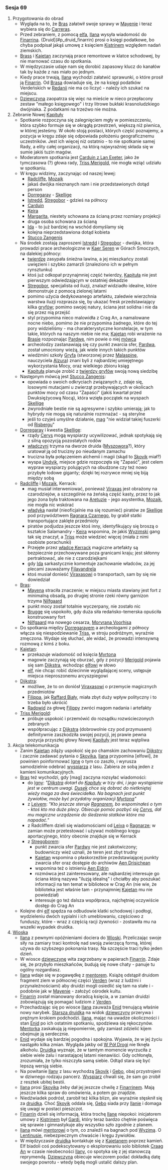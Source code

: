 ### Sesja 69
1. Przygotowania do obrad
    - Wygląda na to, że [Bras](#p_bras) załatwił swoje sprawy w [Mayenie](#l_mayena) i teraz wybiera się do [Carreras](#l_carreras).
    - Przed zebraniem, z pomocą [elfa](#g_kajetan), [Ilana](#g_ilana) wysyła wiadomość do [Finarrina](#p_druid_finarrin). {Druid](#p_druid_finarrin) prosi o księgi podatkowe, bo chyba podpisał jakąś umowę z księciem [Kistrinem](#p_ksiaze_kistrin) względem nadań ziemskich.
    - [Brass](#p_bras) i [Kajetan](#g_kajetan) zaczynają prace remontowe w klatce schodowej, by nie marnować czasu do spotkania.
    - W międzyczasie udaje nam się dorobić zapasowy klucz do kanałów tak by każde z nas miało po jednym.
    - Kiedy prace trwają, [Ilana](#g_ilana) wychodzi załatwić sprawunki, o które prosił ją [Finarrin](#p_druid_finarrin). Od [Brasa](#p_bras) dowiaduje się, że na księgi podatków Verdeńskich w [Redanii](#l_redania) nie ma co liczyć - należy ich szukać na miejscu. 
    - [Dziewczyna](#g_ilana) zaopatrza się więc na mieście w nieco przepłacony zestaw "małego księgowego" i trzy litrowe bukłaki krasnoludzkiego dwójniaka. Z podatkami na trzeźwo nie można.
2. Zebranie Nowej [Kapituły](#r_kapitula)
    - Spotkanie rozpoczyna się zalegnięciem mgły w pomieszczeniu, która szybko formuje się w okrągłą przestrzeń, większą niż piwnica, w której jesteśmy. W około stoją postaci, których część poznajemy, a pozycja w kręgu zdaje się odpowiada położeniu geograficznemu uczestników. Jest ich więcej niż ostatnio - to nie spotkanie samej Rady, a elity całej organizacji, na którą najwyraźniej składa się w sumie jakiś tuzin magów.
    - Moderatorem spotkania jest [Carduin z Lan Exeter](#p_carduin), jako że tymczasowa (?) głowa rady, [Triss Merigold](#p_triss_merigold), nie mogła wziąć udziału w spotkaniu.
    - W kręgu widzimy, zaczynając od naszej lewej:
        - [Radcliffe](#p_radcliffe), [Mozaik](#p_mozaik)
        - jakaś dwójka nieznanych nam i nie przedstawionych dotąd person
        - [Dorregaray](#p_dorregaray) - [Skellige](#l_wyspy_skellige)
        - [Istredd](#p_istredd), [Stregobor](#p_stregobor) - gdzieś na północy
        - [Carduin](#p_carduin)
        - [Keira](#p_keira_metz)
        - [Margarita](#p_margarita), niestety schowana za ścianą przez rozmiary projekcji
        - druga osoba schowana za ścianą
        - [Ida](#p_ida) - to już bardziej na wschód domyślamy się
        - kolejna nieprzedstawiona dotąd kobieta
        - [Stucco Zangenis](#p_zangenis)
    - Na środek zostają zaproszeni [Istredd](#p_istredd) i [Stregobor](#p_stregobor) - dwójka, która prowadzi prace archeologiczne w [Kaer Seren](#l_kaer_seren) w Górach Smoczych, na dalekiej północy:
        - [twierdzę](#l_kaer_seren) zasypała śnieżna lawina, a jej mieszkańcy zostali uwięzieni i szybko zamarzli (znaleziono ich w pełnym rynsztunku)
        - ktoś już odkopał przynajmniej część twierdzy, [Kapituła](#r_kapitula) nie jest pierwszym odwiedzającym w ostatniej dekadzie
        - [Stregobor](#p_stregobor), specjalista od iluzji, znalazł widziadło idealne, które demonstruje z pomocą zielonej latarni
        - pomimo użycia dedykowanego artefaktu, zaledwie wierzchnia warstwa iluzji rozprasza się, by ukazać fresk przedstawiający kilka [gryfów](#b_gryf); pomimo swojej natury, ściana jest solidna i nie da się przez nią przejść
        - styl przypomina nieco malowidła z Crag An, a namalowane nocne niebo, pomimo że nie przypomina żadnego, które do tej pory widzieliśmy - ma charakterystyczne konstelacje, w tym takie, których na naszym niebie nie ma; [Kajetan](#g_kajetan) robi wrażenie na [Brasie](#p_bras) rozpoznając [Pardwę](#r_pardwa), nim powie o niej [mówca](#p_stregobor)
        - archeolodzy zastanawiają się czy punkt zwarcia sfer, [Pardwa](#r_pardwa), został umocniony wieżą, jak wiele innych takich punktów
        - wiedźmini szkoły [Gryfa](#b_gryf) (stworzonej przez [Malaspinę](#p_malaspina), nauczyciela [Alzura](#p_alzur)) znani byli z najbardziej umiejętnego wykorzystania Mocy, oraz wielkiego zbioru ksiąg
        - [Kapituła](#r_kapitula) planuje zrobić z [twierdzy gryfów](#l_kaer_seren) swoją nową siedzibę
    - Następnym mówcą jest [Stucco Zangenis](#p_zangenis):
        - opowiada o swoich odkryciach związanych z, zdaje się, losowymi mutacjami u zwierząt przebywających w okolicach punktów mocy od czasu "Zapaści" (jakiś kwartał przed Dwuksiężycową Nocą), która wzięła początek na wyspach [Skellige](#l_wyspy_skellige)
        - zwyrodniałe bestie nie są agresywne i szybko umierają; jak to hybrydy nie mogą się naturalnie rozmnażać - są sterylne
        - jeśli to czyjeś umyślne działanie, [mag](#p_zangenis) "nie widział takiej fuszerki od [Risbergu](#l_gora_cremora)"
    - [Dorregaray](#p_dorregaray) i kwestia [Skellige](#l_wyspy_skellige):
        - rządy [Cerys](#p_cerys) mogą wyspiarzy ucywilizować, jednak spotykają się z silną opozycją pozostałych rodów
        - [władczyni](#p_cerys) trzyma na dworze druida ([Myszowora](#p_myszowor)?), który uratował ją od trucizny po nieudanym zamachu
        - trucizna była połączeniem alchemii i magii (skąd to [Skovik](#p_skovik) miał?)
        - wyspa [Undvik](#l_undvik), miejsce gdzie rozpoczęła się "Zapaść", jest celem wypraw wyspiarzy polujących na obudzone czy też nowo przybyłe lodowe giganty; dzięki tej rozrywce mniej się biją między sobą
    - [Radcliffe](#p_radcliffe) i [Mozaik](#p_mozaik), Kerrack:
        - mag musiał interweniować, ponieważ [Viraxas](#p_ksiaze_viraxas) jest obrażony na czarodziejów, a szczególnie na żeńską część kasty, przez to jak jego żona była traktowana na [Aretuzie](#l_wyspa_thanedd) - jego asystentka, [Mozaik](#p_mozaik), nie mogła nic wskórać
        - [władyka](#p_ksiaze_viraxas) nasłał (nieoficjalnie ma się rozumieć) piratów ze [Skellige](#l_wyspy_skellige) pod przywództwem [Ragnara Czarnego](#p_ragnar), by grabił statki transportujące zaklęte przedmioty
        - piratów podjudza jeszcze ktoś inny, identyfikujący się broszą o kształcie Salamandry - [Keira](#p_keira_metz) wspomina, że jakiś [Wyzimski](#l_wyzima) gang tak się znaczył, a [Triss](#p_triss_merigold) może wiedzieć więcej (miała z nimi osobiste porachunki)
        - Przejęte przez [władcę Kerrack](#p_ksiaze_viraxas) magiczne artefakty są bezpiecznie przechowywane poza granicami kraju; jest skłonny pertraktować, ale nie z czarodziejkami
        - gdy [Ida](#p_ida) sarkastycznie komentuje zachowanie władców, za jej plecami zauważamy [Filavandrela](#p_filavandrel)
        - ktoś musiał donieść [Viraxasowi](#p_ksiaze_viraxas) o transportach, sam by się nie dowiedział
    - [Bras](#p_bras):
        - [Mayena](#l_mayena) straciła znaczenie; w miejscu miasta stawiany jest fort z minimalną obsadą, po drugiej stronie rzeki równy garnizon trzyma [Nilfgaard](#l_nilfgaard)
        - punkt mocy został totalnie wyczerpany, nie zostało nic
        - [Brugge](#l_m_brugge) się uspokoiło, gdy duża siła redańsko-temerska opuściła konstruowany fort
        - [Nilfgaard](#l_nilfgaard) ma nowego cesarza, [Morvrana Voorhisa](#p_morvran)
    - Do spotkania między [Dorregarayem](#p_dorregaray) a archeologami z północy włącza się niespodziewanie [Triss](#p_triss_merigold), w stroju podróżnym, wyraźnie zmęczona. Wydaje się słuchać, ale widać, że prowadzi intensywną rozmową z kimś z boku.
    - [Kajetan](#g_kajetan):
        - przekazuje wiadomość od księcia [Myrtona](#p_lord_myrton)
        - magowie zaczynają się oburzać, gdy z pozycji [Merigold](#p_triss_merigold) pojawia się sam [Dijkstra](#p_dijkstra), wchodząc [elfowi](#g_kajetan) w słowo
        - [elf](#g_kajetan), nie chcąc robić dziecinnie wyglądającej sceny, ustępuje miejsca nieproszonemu arcyszpiegowi
    - [Dijkstra](#p_dijkstra):
        - możliwe, że to on doniósł [Viraxasowi](#p_ksiaze_viraxas) o przemycie magicznych przedmiotów
        - [Filippa](#p_filippa_eilhart), jak [Raffard Biały](#p_raffard), miała zbyt duży wpływ polityczny i to trzeba było ukrócić
        - [Radowid](#p_krol_radowid) za głowę [Filippy](#p_filippa_eilhart) zwróci magom nadania i artefakty
    - [Triss Merigold](#p_triss_merigold):
        - próbuje uspokoić i przemówić do rozsądku rozwścieczonych zebranych
        - współpracując z [Dijkstrą](#p_dijkstra) (dobrowolnie czy pod przymusem) definitywnie zaszkodziła swojej pozycji, jej prawie pewna pozycja przyszłej głowy Nowej [Kapituły](#r_kapitula) jest teraz wątpliwa
3. Akcja telekomunikacja
    - Zanim [Kajetan](#g_kajetan) zdąży uspokoić się po chamskim zachowaniu [Dijkstry](#p_dijkstra) i zacznie zadawać pytania o [Skovika](#p_skovik), [Ilana](#g_ilana) przypomina [elfowi], że powinien poinformować [Ignę](#p_igna) o tym co zaszło, i wyrusza samodzielnie odebrać [wyspiarza](#p_skovik) z lasu. Zabiera ze sobą jeden z kamieni komunikacyjnych.
    - [Bras](#p_bras) też wychodzi, gdy [mag] zaczyna rozsyłać wiadomości:
        - do [Igny](#p_igna): _"[Dijkstra](#p_dijkstra) dotarł do [Kapituły](#r_kapitula) w trzy dni, i jego wystąpienie jest w centrum uwagi. [Dusek](#p_dusek) chce się dobrać do nietkniętej wieży maga za dwa świecidełka. Na bagnach jest punkt żywiołów, może być przydatny organizacji [Myrtona](#p_lord_myrton)"_
        - z [Leivem](#p_leiv): _"Kto jeszcze steruje [Ragnarem](#p_ragnar), bo wspominałeś o tym - ktoś kto ma duże plecy. Obiecuje pomóc pozbyć się [Cerys](#p_cerys), dał mu magiczne urządzenie do śledzenia statków które ma napadać."_
        - z Radcliffem dzieli się wiadomościami od [Leiva](#p_leiv) o [Ragnarze](#p_ragnar); w zamian może przetestować i używać mobilnego kręgu aportacyjnego, który obecnie znajduje się w Kerrack
        - z [Stregoborem](#p_stregobor):
            - punkt zwarcia sfer [Pardwy](#r_pardwa) nie jest zakotwiczony; budowniczy wież uznali, że teren jest zbyt trudny
            - [Kajetan](#g_kajetan) wspomina o płaskorzeźbie przedstawiającej punkty zwarcia sfer oraz dostępie do archiwów [Aen Drisichean](#r_aen_drisichean)
            - wspomina też o istnieniu [Aen Eldrin](#r_aen_eldrin)
            - rozmówca jest zainteresowany, ale najbardziej interesuje go ściana którą nazywa "iluzją idealną" i chciałby aby poszukać informacji na ten temat w bibliotece w Crag An (nie wie, że biblioteka jest właśnie tam - przynajmniej [Kajetan](#g_kajetan) mu nie powiedział)
            - interesuje go też dalsza współpraca, najchętniej oczywiście dostęp do Crag An
    - Kolejne dni [elf](#g_kajetan) spędza na odbudowie klatki schodowej i podłogi, wydzieleniu dwóch sypialni i ich umeblowaniu, częściowo z funduszy, które - wraz z częścią racji żywności - zostawiła mu na wszelki wypadek druidka.
4. [Wioska](#l_wioska)
    - [Ilana](#g_ilana) z pewnymi opóźnieniami dociera do [Wioski](#l_wioska). Przeliczając swoje siły na zamiary traci kontrolę nad swoją zwierzęcą formą, której używa do szybszego pokonania trasy. Na szczęście traci tylko jeden dzień.
    - W wiosce [dziewczynę](#g_ilana) wita zagrzebany w papierach [Finarrin](#p_druid_finarrin). Zdaje się, że przybyło mieszkańców, budują się nowe chaty - panuje tu ogólny rozgardiasz.
    - [Ilana](#g_ilana) wdaje się w pogawędkę z [mentorem](#p_druid_finarrin). Książę odstąpił druidom fragment ziem w północnej części [Verden](#l_verden) (wraz z ludźmi i przynależnościami) aby druidzi mogli osiedlić się tam na stałe i - podobnie jak w [Mayenie](#l_mayena) - założyć ośrodek kultu.
    - [Finarrin](#p_druid_finarrin) został mianowany doradcą księcia, a w zamian druidzi zobowiązują się pomagać ludziom z [Verden](#l_verden).
    - Przechadzając się po wiosce [Ilana](#g_ilana) zauważa [Enid](#p_enid) trenującą właśnie nowy narybek. [Starsza druidka](#p_enid) na widok [dziewczyny](#g_ilana) przerywa i prężnym krokiem podchodzi. [Ilana](#g_ilana), mając na uwadze okoliczności i stan [Enid](#p_enid) po ich ostatnim spotkaniu, spodziewa się rękoczynów. [Mentorka](#p_enid) zaskakują ją niepomiernie, gdy zamiast zdzielić kijem obejmuje ją serdecznie.
    - [Enid](#p_enid) wydaje się bardziej pogodna i spokojna. Wyjawia, że w jej życiu nastąpiło kilka zmian. Wygląda jakby od [W Pół Drogi](#l_pol_drogi) nie tknęła alkoholu. [Druidka](#p_enid) wyznaje, że w tamtym momencie wyrzuciła z siebie wiele żalu i narastającej latami nienawiści. Gdy ochłonęła, zrozumiała, że tylko niszczyła samą siebie. Odtąd stara się być lepszą wersją siebie.
    - Na powitanie [Ilany](#g_ilana) z lasu wychodzą [Skovik](#p_skovik) i [Gebo](#p_gebo), obaj przystrojeni w dziwnego rodzaju pancerz. [Wyspiarz](#p_skovik) chwali się, że sam go zrobił z resztek ubitej bestii.
    - [Ilana](#g_ilana) prosi [Skovika](#p_skovik) żeby dał jej jeszcze chwilę z [Finarrinem](#p_druid_finarrin). Mają jeszcze kilka spraw do omówienia, a potem go znajdzie.
    - Niedźwiadek podrósł, zarobił też kilka blizn, ale wyraźnie stęsknił się za [druidką](#g_ilana). Choć [Skovik](#p_skovik) oddala się, [Gebo](#p_gebo) siada przy [Ilanie](#g_ilana) i domaga się uwagi w postaci pieszczot.
    - [Finarrin](#p_druid_finarrin) dzieli się informacją, która trochę [Ilanę](#g_ilana) niepokoi: inicjatorem umowy z [Kistrinem](#p_ksiaze_kistrin) był [Gardi](#p_gardi), który teraz bardzo chętnie poświęca się sprawie i gimnastykuje aby wszystko szło zgodnie z planem.
    - [Ilana](#g_ilana) mówi [mentorowi](#p_druid_finarrin) o tym, co znaleźli na bagnach pod [Wyzimą](#l_wyzima). O [Lentinusie](#p_lentinus), niebezpiecznym chwaście i kręgu żywiołów.
    - W międzyczasie [druidka](#g_ilana) kontaktuje się z [Kajetanem](#g_kajetan) poprzez kamień. Elf biadoli coś podekscytowany o eksplorowaniu solo bibliotek [Craag An](#l_craag_an) w czasie nieobecności [Ilany](#g_ilana), co spotyka się z jej stanowczą reprymendą. [Dziewczyna](#g_ilana) obiecuje wieczorem podać dokładką datę swojego powrotu - wtedy będą mogli ustalić dalszy plan.
    